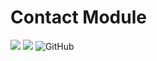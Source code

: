 # Contact Module

<a href="https://codeclimate.com/github/innerent/contact/maintainability"><img src="https://api.codeclimate.com/v1/badges/5c8b23ea4b756cbe648b/maintainability" /></a>
<a href="https://www.codacy.com/app/maxcelos/contact?utm_source=github.com&amp;utm_medium=referral&amp;utm_content=innerent/contact&amp;utm_campaign=Badge_Grade"><img src="https://api.codacy.com/project/badge/Grade/97c50672d2364ea2a53f3b0233f9ce46"/></a>
<img alt="GitHub" src="https://img.shields.io/github/license/innerent/contact">
